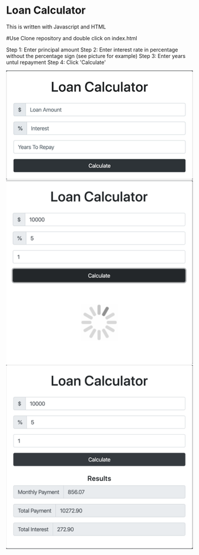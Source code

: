 # Loan Calculator
This is written with Javascript and HTML

#Use
Clone repository and double click on index.html

Step 1: Enter principal amount
Step 2: Enter interest rate in percentage without the percentage sign
(see picture for example)
Step 3: Enter years untul repayment
Step 4: Click 'Calculate'

![](img/start.png)
![](img/calculating.png)
![](img/results.png)

